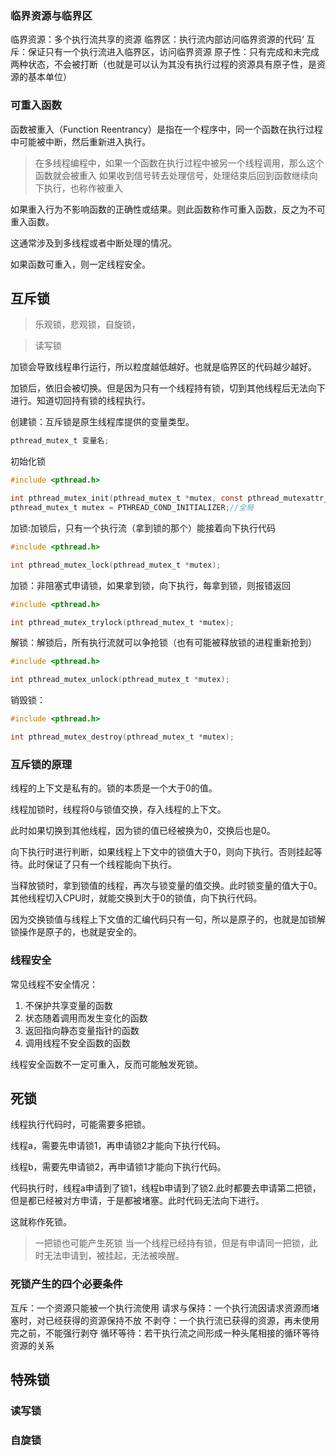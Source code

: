 ### 临界资源与临界区
临界资源：多个执行流共享的资源
临界区：执行流内部访问临界资源的代码‘
互斥：保证只有一个执行流进入临界区，访问临界资源
原子性：只有完成和未完成两种状态，不会被打断（也就是可以认为其没有执行过程的资源具有原子性，是资源的基本单位）
### 可重入函数

函数被重入（Function Reentrancy）是指在一个程序中，同一个函数在执行过程中可能被中断，然后重新进入执行。
>在多线程编程中，如果一个函数在执行过程中被另一个线程调用，那么这个函数就会被重入
>如果收到信号转去处理信号，处理结束后回到函数继续向下执行，也称作被重入

如果重入行为不影响函数的正确性或结果。则此函数称作可重入函数，反之为不可重入函数。

这通常涉及到多线程或者中断处理的情况。

如果函数可重入，则一定线程安全。

## 互斥锁
> 乐观锁，悲观锁，自旋锁，

>读写锁

加锁会导致线程串行运行，所以粒度越低越好。也就是临界区的代码越少越好。

加锁后，依旧会被切换。但是因为只有一个线程持有锁，切到其他线程后无法向下进行。知道切回持有锁的线程执行。

创建锁：互斥锁是原生线程库提供的变量类型。
```C
pthread_mutex_t 变量名;
```

初始化锁
```C
#include <pthread.h>

int pthread_mutex_init(pthread_mutex_t *mutex, const pthread_mutexattr_t *attr);
pthread_mutex_t mutex = PTHREAD_COND_INITIALIZER;//全局
```


加锁:加锁后，只有一个执行流（拿到锁的那个）能接着向下执行代码
```C
#include <pthread.h>

int pthread_mutex_lock(pthread_mutex_t *mutex);
```

加锁：非阻塞式申请锁，如果拿到锁，向下执行，每拿到锁，则报错返回
```C
#include <pthread.h>

int pthread_mutex_trylock(pthread_mutex_t *mutex);
```

解锁：解锁后，所有执行流就可以争抢锁（也有可能被释放锁的进程重新抢到）
```C
#include <pthread.h>

int pthread_mutex_unlock(pthread_mutex_t *mutex);
```

销毁锁：
```C
#include <pthread.h>

int pthread_mutex_destroy(pthread_mutex_t *mutex);
```

### 互斥锁的原理

线程的上下文是私有的。锁的本质是一个大于0的值。

线程加锁时，线程将0与锁值交换，存入线程的上下文。

此时如果切换到其他线程，因为锁的值已经被换为0，交换后也是0。

向下执行时进行判断，如果线程上下文中的锁值大于0，则向下执行。否则挂起等待。此时保证了只有一个线程能向下执行。

当释放锁时，拿到锁值的线程，再次与锁变量的值交换。此时锁变量的值大于0。其他线程切入CPU时，就能交换到大于0的锁值，向下执行代码。

因为交换锁值与线程上下文值的汇编代码只有一句，所以是原子的，也就是加锁解锁操作是原子的，也就是安全的。

### 线程安全
常见线程不安全情况：
1. 不保护共享变量的函数
2. 状态随着调用而发生变化的函数
3. 返回指向静态变量指针的函数
4. 调用线程不安全函数的函数

线程安全函数不一定可重入，反而可能触发死锁。

## 死锁

线程执行代码时，可能需要多把锁。

线程a，需要先申请锁1，再申请锁2才能向下执行代码。

线程b，需要先申请锁2，再申请锁1才能向下执行代码。

代码执行时，线程a申请到了锁1，线程b申请到了锁2.此时都要去申请第二把锁，但是都已经被对方申请，于是都被堵塞。此时代码无法向下进行。

这就称作死锁。

> 一把锁也可能产生死锁
> 当一个线程已经持有锁，但是有申请同一把锁，此时无法申请到，被挂起，无法被唤醒。

### 死锁产生的四个必要条件

互斥：一个资源只能被一个执行流使用
请求与保持：一个执行流因请求资源而堵塞时，对已经获得的资源保持不放
不剥夺：一个执行流已获得的资源，再未使用完之前，不能强行剥夺
循环等待：若干执行流之间形成一种头尾相接的循环等待资源的关系

## 特殊锁

### 读写锁



### 自旋锁